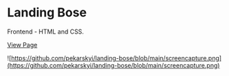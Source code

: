 # Landing Bose

Frontend - HTML and CSS.

[View Page](https://pekarskyi.github.io/landing-bose/)

![https://github.com/pekarskyi/landing-bose/blob/main/screencapture.png](https://github.com/pekarskyi/landing-bose/blob/main/screencapture.png)
